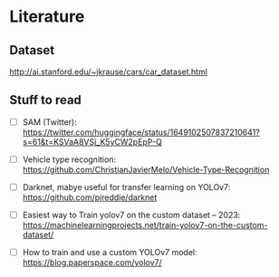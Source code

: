 # Literature

## Dataset
http://ai.stanford.edu/~jkrause/cars/car_dataset.html



## Stuff to read
- [ ] SAM (Twitter): https://twitter.com/huggingface/status/1649102507837210641?s=61&t=KSVaA8VSj_K5yCW2pEpP-Q

- [ ] Vehicle type recognition: https://github.com/ChristianJavierMelo/Vehicle-Type-Recognition

- [ ] Darknet, mabye useful for transfer learning on YOLOv7: https://github.com/pjreddie/darknet

- [ ] Easiest way to Train yolov7 on the custom dataset – 2023: https://machinelearningprojects.net/train-yolov7-on-the-custom-dataset/

- [ ] How to train and use a custom YOLOv7 model: https://blog.paperspace.com/yolov7/